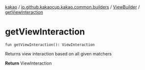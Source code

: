 [kakao](../../index.md) / [io.github.kakaocup.kakao.common.builders](../index.md) / [ViewBuilder](index.md) / [getViewInteraction](./get-view-interaction.md)

# getViewInteraction

`fun getViewInteraction(): ViewInteraction`

Returns view interaction based on all given matchers

**Return**
ViewInteraction

